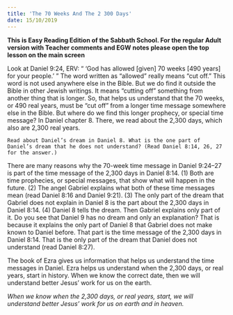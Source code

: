 ```yaml
---
title: 'The 70 Weeks And The 2 300 Days'
date: 15/10/2019
---
```


**This is Easy Reading Edition of the Sabbath School. For the regular Adult version with Teacher comments and EGW notes please open the top lesson on the main screen** 

Look at Daniel 9:24, ERV: “ ‘God has allowed [given] 70 weeks [490 years] for your people.’ ” The word written as “allowed” really means “cut off.” This word is not used anywhere else in the Bible. But we do find it outside the Bible in other Jewish writings. It means “cutting off” something from another thing that is longer. So, that helps us understand that the 70 weeks, or 490 real years, must be “cut off” from a longer time message somewhere else in the Bible. But where do we find this longer prophecy, or special time message? In Daniel chapter 8. There, we read about the 2,300 days, which also are 2,300 real years. 

`Read about Daniel’s dream in Daniel 8. What is the one part of Daniel’s dream that he does not understand? (Read Daniel 8:14, 26, 27 for the answer.)`

There are many reasons why the 70-week time message in Daniel 9:24–27 is part of the time message of the 2,300 days in Daniel 8:14. (1) Both are time prophecies, or special messages, that show what will happen in the future. (2) The angel Gabriel explains what both of these time messages mean (read Daniel 8:16 and Daniel 9:21). (3) The only part of the dream that Gabriel does not explain in Daniel 8 is the part about the 2,300 days in Daniel 8:14. (4) Daniel 8 tells the dream. Then Gabriel explains only part of it. Do you see that Daniel 9 has no dream and only an explanation? That is because it explains the only part of Daniel 8 that Gabriel does not make known to Daniel before. That part is the time message of the 2,300 days in Daniel 8:14. That is the only part of the dream that Daniel does not understand (read Daniel 8:27).

The book of Ezra gives us information that helps us understand the time messages in Daniel. Ezra helps us understand when the 2,300 days, or real years, start in history. When we know the correct date, then we will understand better Jesus’ work for us on the earth.

_When we know when the 2,300 days, or real years, start, we will understand better Jesus’ work for us on earth and in heaven._